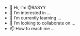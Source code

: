 - 👋 Hi, I’m @RASYY
- 👀 I’m interested in ...
- 🌱 I’m currently learning ...
- 💞️ I’m looking to collaborate on ...
- 📫 How to reach me ...

<!---
RASYY/RASYY is a ✨ special ✨ repository because its `README.md` (this file) appears on your GitHub profile.
You can click the Preview link to take a look at your changes.
--->
